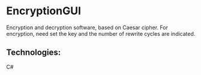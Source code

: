 # EncryptionGUI
Encryption and decryption software, based on Caesar cipher.
For encryption, need set the key and the number of rewrite cycles are indicated.

## Technologies:
C#
